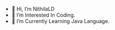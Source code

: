 - 👋 Hi, I’m NithilaLD
- 👀 I’m Interested In Coding.
- 🌱 I’m Currently Learning Java Language.

<!---
NithilaLD/NithilaLD is a ✨ special ✨ repository because its `README.md` (this file) appears on your GitHub profile.
You can click the Preview link to take a look at your changes.
--->
